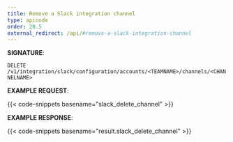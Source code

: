 ```yaml
---
title: Remove a Slack integration channel
type: apicode
order: 20.5
external_redirect: /api/#remove-a-slack-integration-channel
---
```



**SIGNATURE**:

`DELETE /v1/integration/slack/configuration/accounts/<TEAMNAME>/channels/<CHANNELNAME>`

**EXAMPLE REQUEST**:

{{< code-snippets basename="slack_delete_channel" >}}

**EXAMPLE RESPONSE**:

{{< code-snippets basename="result.slack_delete_channel" >}}
